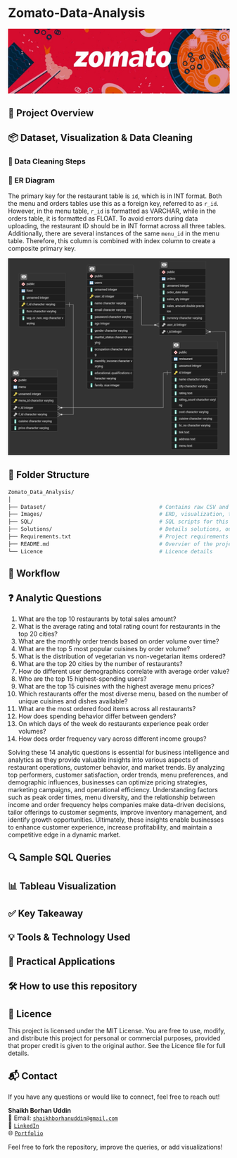 # Zomato-Data-Analysis
![Dashboard](https://github.com/ShaikhBorhanUddin/Zomato-Data-Analysis/blob/main/Images/title.png?raw=true)

## 📌 Project Overview

## 📦 Dataset, Visualization & Data Cleaning

### 🧹 Data Cleaning Steps

### 🧱 ER Diagram

The primary key for the restaurant table is `id`, which is in INT format. Both the menu and orders tables use this as a foreign key, referred to as `r_id`. However, in the menu table, `r_id` is formatted as VARCHAR, while in the orders table, it is formatted as FLOAT. To avoid errors during data uploading, the restaurant ID should be in INT format across all three tables. Additionally, there are several instances of the same `menu_id` in the menu table. Therefore, this column is combined with index column to create a composite primary key.

![Dashboard](https://github.com/ShaikhBorhanUddin/Zomato-Data-Analysis/blob/main/Images/zomato_erd.png?raw=true)

## 📂 Folder Structure
```bash
Zomato_Data_Analysis/
│
├── Dataset/                                    # Contains raw CSV and ZIP files
├── Images/                                     # ERD, visualization, title images
├── SQL/                                        # SQL scripts for this project
├── Solutions/                                  # Details solutions, outputs with corresponding visualizations
├── Requirements.txt                            # Project requirements
├── README.md                                   # Overvier of the project
└── Licence                                     # Licence details
```
## 🔄 Workflow

## ❓ Analytic Questions
1. What are the top 10 restaurants by total sales amount?
2. What is the average rating and total rating count for restaurants in the top 20 cities?
3. What are the monthly order trends based on order volume over time?
4. What are the top 5 most popular cuisines by order volume?
5. What is the distribution of vegetarian vs non-vegetarian items ordered?
6. What are the top 20 cities by the number of restaurants?
7. How do different user demographics correlate with average order value?
8. Who are the top 15 highest-spending users?
9. What are the top 15 cuisines with the highest average menu prices?
10. Which restaurants offer the most diverse menu, based on the number of unique cuisines and dishes available?
11. What are the most ordered food items across all restaurants?
12. How does spending behavior differ between genders?
13. On which days of the week do restaurants experience peak order volumes?
14. How does order frequency vary across different income groups?

Solving these 14 analytic questions is essential for business intelligence and analytics as they provide valuable insights into various aspects of restaurant operations, customer behavior, and market trends. By analyzing top performers, customer satisfaction, order trends, menu preferences, and demographic influences, businesses can optimize pricing strategies, marketing campaigns, and operational efficiency. Understanding factors such as peak order times, menu diversity, and the relationship between income and order frequency helps companies make data-driven decisions, tailor offerings to customer segments, improve inventory management, and identify growth opportunities. Ultimately, these insights enable businesses to enhance customer experience, increase profitability, and maintain a competitive edge in a dynamic market.

## 🔍 Sample SQL Queries

## 📊 Tableau Visualization

## ✅ Key Takeaway

## 💡 Tools & Technology Used

## 🧠 Practical Applications

## 🛠️ How to use this repository

## 📄 Licence

This project is licensed under the MIT License. You are free to use, modify, and distribute this project for personal or commercial purposes, provided that proper credit is given to the original author. See the Licence file for full details.
                     
## 📬 Contact

If you have any questions or would like to connect, feel free to reach out!

**Shaikh Borhan Uddin**  
📧 Email: [`shaikhborhanuddin@gmail.com`](mailto:shaikhborhanuddin@gmail.com)  
🔗 [`LinkedIn`](https://www.linkedin.com/in/shaikh-borhan-uddin-905566253/)  
🌐 [`Portfolio`](https://github.com/ShaikhBorhanUddin)

Feel free to fork the repository, improve the queries, or add visualizations!

